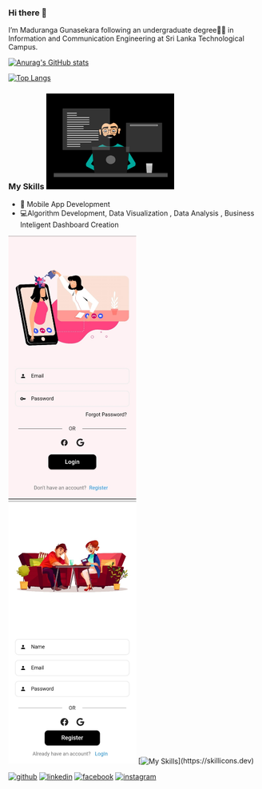 ### Hi there 👋
I’m Maduranga Gunasekara following an undergraduate degree👨‍🎓 in Information and Communication Engineering at Sri Lanka Technological Campus.

[![Anurag's GitHub stats](https://github-readme-stats.vercel.app/api?username=maduranga98)](https://github.com/anuraghazra/github-readme-stats)

[![Top Langs](https://github-readme-stats.vercel.app/api/top-langs/?username=maduranga98)](https://github.com/anuraghazra/github-readme-stats)

### My Skills <img src="https://github.com/maduranga98/maduranga98/blob/main/a.gif" width="256" />
* 📱 Mobile App Development
* 💻Algorithm Development, Data Visualization , Data Analysis , Business Inteligent Dashboard Creation


<img src="https://github.com/maduranga98/maduranga98/blob/main/sample1.jpg" width="256" /> <img src="https://github.com/maduranga98/maduranga98/blob/main/sample2.jpg" width="256" />
[![My Skills](https://skillicons.dev/icons?i=c,cs,cpp,dart,py,r,firebase,mongodb,mysql,flutter,unity,)](https://skillicons.dev)


[<img src='https://cdn.jsdelivr.net/npm/simple-icons@3.0.1/icons/github.svg' alt='github' height='40'>](https://github.com/maduranga98) 
[<img src='https://cdn.jsdelivr.net/npm/simple-icons@3.0.1/icons/linkedin.svg' alt='linkedin' height='40'>](https://www.linkedin.com/in/linkedin.com/in/maduranga-gunasekara-3768361b5/)
[<img src='https://cdn.jsdelivr.net/npm/simple-icons@3.0.1/icons/facebook.svg' alt='facebook' height='40'>](https://www.facebook.com/https://www.facebook.com/maduranga.gunasekara.9)
[<img src='https://cdn.jsdelivr.net/npm/simple-icons@3.0.1/icons/instagram.svg' alt='instagram' height='40'>](https://www.instagram.com/https://www.instagram.com/mpg_0098//)  

<!--
**maduranga98/maduranga98** is a ✨ _special_ ✨ repository because its `README.md` (this file) appears on your GitHub profile.

Here are some ideas to get you started:

- 🔭 I’m currently working on ...
- 🌱 I’m currently learning ...
- 👯 I’m looking to collaborate on ...
- 🤔 I’m looking for help with ...
- 💬 Ask me about ...
- 📫 How to reach me: ...
- 😄 Pronouns: ...
- ⚡ Fun fact: ...
-->
